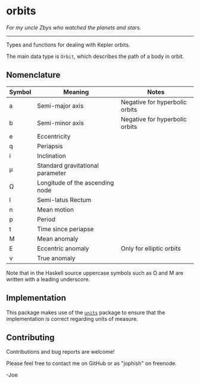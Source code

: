 # orbits

*For my uncle Zbys who watched the planets and stars.*

-----

Types and functions for dealing with Kepler orbits.

The main data type is `Orbit`, which describes the path of a body in orbit.

Nomenclature
------------

| Symbol | Meaning                          | Notes                          |
|--------|----------------------------------|--------------------------------|
| a      | Semi-major axis                  | Negative for hyperbolic orbits |
| b      | Semi-minor axis                  | Negative for hyperbolic orbits |
| e      | Eccentricity                     |                                |
| q      | Periapsis                        |                                |
| i      | Inclination                      |                                |
| μ      | Standard gravitational parameter |                                |
| Ω      | Longitude of the ascending node  |                                |
| l      | Semi-latus Rectum                |                                |
| n      | Mean motion                      |                                |
| p      | Period                           |                                |
| t      | Time since periapse              |                                |
| M      | Mean anomaly                     |                                |
| E      | Eccentric anomaly                | Only for elliptic orbits       |
| ν      | True anomaly                     |                                |


Note that in the Haskell source uppercase symbols such as Ω and M are written
with a leading underscore.

Implementation
--------------

This package makes use of the
[`units`](https://hackage.haskell.org/package/units) package to ensure that the
implementation is correct regarding units of measure.

Contributing
------------

Contributions and bug reports are welcome!

Please feel free to contact me on GitHub or as "jophish" on freenode.

-Joe

